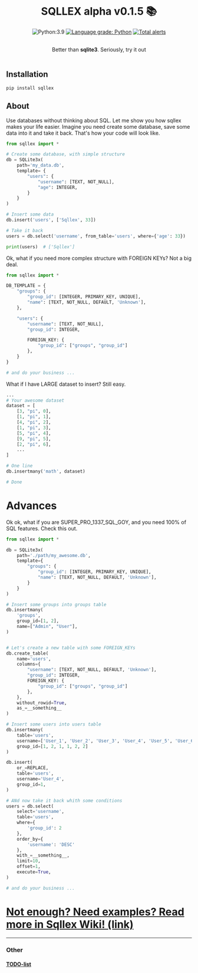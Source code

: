 
<div align="center">

# SQLLEX alpha v0.1.5 📚

![Python:3.9](https://img.shields.io/badge/Python-3.9-green)
[![Language grade: Python](https://img.shields.io/lgtm/grade/python/g/V1A0/sqllex.svg?logo=lgtm&logoWidth=18)](https://lgtm.com/projects/g/V1A0/sqllex/context:python)
[![Total alerts](https://img.shields.io/lgtm/alerts/g/V1A0/sqllex.svg?logo=lgtm&logoWidth=18)](https://lgtm.com/projects/g/V1A0/sqllex/alerts/)

<br>
Better than <b>sqlite3</b>. Seriously, try it out<br>
</div><br>

## Installation
```
pip install sqllex
```


## About
Use databases without thinking about SQL. Let me show you how sqllex makes
your life easier. Imagine you need create some database, save some data
into it and take it back. That's how your code will look like.

```python
from sqllex import *

# Create some database, with simple structure
db = SQLite3x(
    path='my_data.db',
    template= {
        "users": {
            "username": [TEXT, NOT_NULL],
            "age": INTEGER,
        }
    }
)

# Insert some data
db.insert('users', ['Sqllex', 33])

# Take it back
users = db.select('username', from_table='users', where={'age': 33})

print(users)  # ['Sqllex']
```


Ok, what if you need more complex structure with FOREIGN KEYs? Not a big deal.

```python
from sqllex import *

DB_TEMPLATE = {
    "groups": {
        "group_id": [INTEGER, PRIMARY_KEY, UNIQUE],
        "name": [TEXT, NOT_NULL, DEFAULT, 'Unknown'],
    },

    "users": {
        "username": [TEXT, NOT_NULL],
        "group_id": INTEGER,

        FOREIGN_KEY: {
            "group_id": ["groups", "group_id"]
        },
    }
}

# and do your business ...
```

What if I have LARGE dataset to insert? Still easy.

```python
...
# Your awesome dataset
dataset = [
    [3, "pi", 0],
    [1, "pi", 1],
    [4, "pi", 2],
    [1, "pi", 3],
    [5, "pi", 4],
    [9, "pi", 5],
    [2, "pi", 6],
    ...
]

# One line
db.insertmany('math', dataset)

# Done
```

# Advances

Ok ok, what if you are SUPER_PRO_1337_SQL_GOY, and you need 100% of SQL features. Check this out.

```python
from sqllex import *

db = SQLite3x(
    path='./path/my_awesome.db',
    template={
        "groups": {
            "group_id": [INTEGER, PRIMARY_KEY, UNIQUE],
            "name": [TEXT, NOT_NULL, DEFAULT, 'Unknown'],
        }
    }
)

# Insert some groups into groups table
db.insertmany(
    'groups',
    group_id=[1, 2],
    name=["Admin", "User"],
)


# Let's create a new table with some FOREIGN_KEYs
db.create_table(
    name='users',
    columns={
        "username": [TEXT, NOT_NULL, DEFAULT, 'Unknown'],
        "group_id": INTEGER,
        FOREIGN_KEY: {
            "group_id": ["groups", "group_id"]
        },
    },
    without_rowid=True,
    as_=__something__
)

# Insert some users into users table
db.insertmany(
    table='users',
    username=['User_1', 'User_2', 'User_3', 'User_4', 'User_5', 'User_6'],
    group_id=[1, 2, 1, 1, 2, 2]
)

db.insert(
    or_=REPLACE,
    table='users',
    username='User_4',
    group_id=1,
)

# ANd now take it back whith some conditions
users = db.select(
    select='username',
    table='users',
    where={
        'group_id': 2
    },
    order_by={
        'username': 'DESC'
    },
    with_=__something__,
    limit=10,
    offset=1,
    execute=True,
)

# and do your business ...
```

# [Not enough? Need examples? Read more in Sqllex Wiki! (link)](https://github.com/V1A0/sqllex/wiki)

-----
### Other
#### [TODO-list](todo.md)
